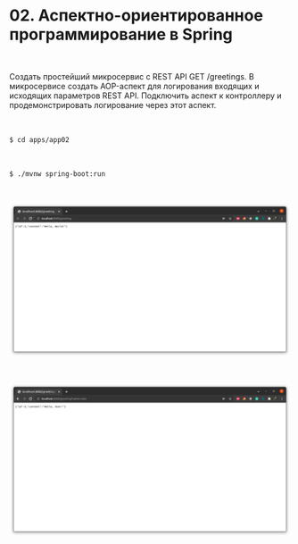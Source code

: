 # 02. Аспектно-ориентированное программирование в Spring

<br/>

Создать простейший микросервис с REST API GET /greetings. В микросервисе создать AOP-аспект для логирования входящих и исходящих параметров REST API. Подключить аспект к контроллеру и продемонстрировать логирование через этот аспект.

<br/>

```
$ cd apps/app02
```

<br/>

```
$ ./mvnw spring-boot:run
```


<br/>

![Application](/img/app01-pic01.png?raw=true)

<br/>

![Application](/img/app01-pic02.png?raw=true)
